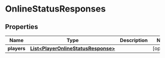 

# OnlineStatusResponses


## Properties

| Name | Type | Description | Notes |
|------------ | ------------- | ------------- | -------------|
|**players** | [**List&lt;PlayerOnlineStatusResponse&gt;**](PlayerOnlineStatusResponse.md) |  |  [optional] |



